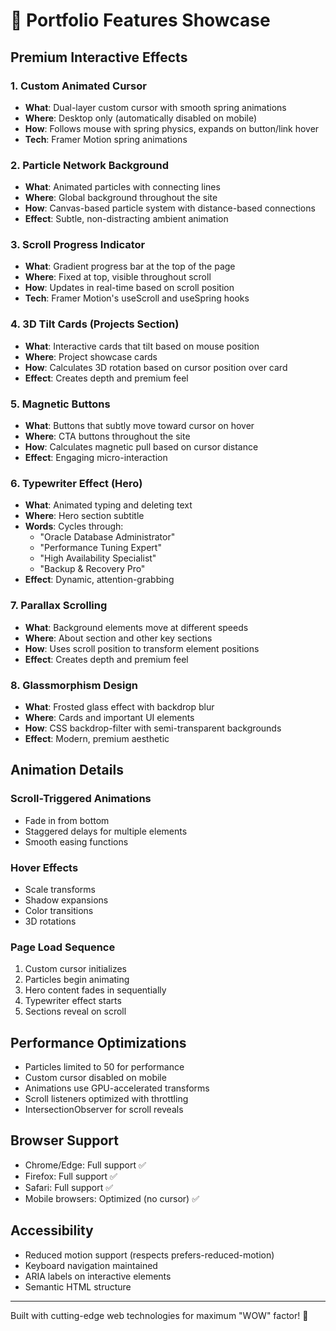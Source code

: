 # 🚀 Portfolio Features Showcase

## Premium Interactive Effects

### 1. Custom Animated Cursor
- **What**: Dual-layer custom cursor with smooth spring animations
- **Where**: Desktop only (automatically disabled on mobile)
- **How**: Follows mouse with spring physics, expands on button/link hover
- **Tech**: Framer Motion spring animations

### 2. Particle Network Background
- **What**: Animated particles with connecting lines
- **Where**: Global background throughout the site
- **How**: Canvas-based particle system with distance-based connections
- **Effect**: Subtle, non-distracting ambient animation

### 3. Scroll Progress Indicator
- **What**: Gradient progress bar at the top of the page
- **Where**: Fixed at top, visible throughout scroll
- **How**: Updates in real-time based on scroll position
- **Tech**: Framer Motion's useScroll and useSpring hooks

### 4. 3D Tilt Cards (Projects Section)
- **What**: Interactive cards that tilt based on mouse position
- **Where**: Project showcase cards
- **How**: Calculates 3D rotation based on cursor position over card
- **Effect**: Creates depth and premium feel

### 5. Magnetic Buttons
- **What**: Buttons that subtly move toward cursor on hover
- **Where**: CTA buttons throughout the site
- **How**: Calculates magnetic pull based on cursor distance
- **Effect**: Engaging micro-interaction

### 6. Typewriter Effect (Hero)
- **What**: Animated typing and deleting text
- **Where**: Hero section subtitle
- **Words**: Cycles through:
  - "Oracle Database Administrator"
  - "Performance Tuning Expert"
  - "High Availability Specialist"
  - "Backup & Recovery Pro"
- **Effect**: Dynamic, attention-grabbing

### 7. Parallax Scrolling
- **What**: Background elements move at different speeds
- **Where**: About section and other key sections
- **How**: Uses scroll position to transform element positions
- **Effect**: Creates depth and premium feel

### 8. Glassmorphism Design
- **What**: Frosted glass effect with backdrop blur
- **Where**: Cards and important UI elements
- **How**: CSS backdrop-filter with semi-transparent backgrounds
- **Effect**: Modern, premium aesthetic

## Animation Details

### Scroll-Triggered Animations
- Fade in from bottom
- Staggered delays for multiple elements
- Smooth easing functions

### Hover Effects
- Scale transforms
- Shadow expansions
- Color transitions
- 3D rotations

### Page Load Sequence
1. Custom cursor initializes
2. Particles begin animating
3. Hero content fades in sequentially
4. Typewriter effect starts
5. Sections reveal on scroll

## Performance Optimizations

- Particles limited to 50 for performance
- Custom cursor disabled on mobile
- Animations use GPU-accelerated transforms
- Scroll listeners optimized with throttling
- IntersectionObserver for scroll reveals

## Browser Support

- Chrome/Edge: Full support ✅
- Firefox: Full support ✅
- Safari: Full support ✅
- Mobile browsers: Optimized (no cursor) ✅

## Accessibility

- Reduced motion support (respects prefers-reduced-motion)
- Keyboard navigation maintained
- ARIA labels on interactive elements
- Semantic HTML structure

---

Built with cutting-edge web technologies for maximum "WOW" factor! 🎉

